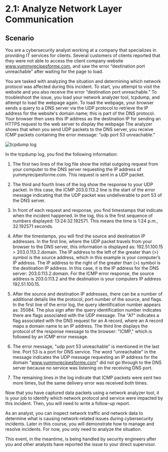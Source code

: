 # 2.1: Analyze Network Layer Communication

## Scenario

You are a cybersecurity analyst working at a company that specializes in providing IT services for clients. Several customers of clients reported that they were not able to access the client company website www.yummyrecipesforme.com, and saw the error “destination port unreachable” after waiting for the page to load. 

You are tasked with analyzing the situation and determining which network protocol was affected during this incident. To start, you attempt to visit the website and you also receive the error “destination port unreachable.” To troubleshoot the issue, you load your network analyzer tool, tcpdump, and attempt to load the webpage again. To load the webpage, your browser sends a query to a DNS server via the UDP protocol to retrieve the IP address for the website's domain name; this is part of the DNS protocol. Your browser then uses this IP address as the destination IP for sending an HTTPS request to the web server to display the webpage  The analyzer shows that when you send UDP packets to the DNS server, you receive ICMP packets containing the error message: “udp port 53 unreachable.” 

![tcpdump log]([https://private-user-images.githubusercontent.com/192469717/406693318-0cfb0be7-2f66-447a-9101-d4096fd0a8db.png?jwt=eyJhbGciOiJIUzI1NiIsInR5cCI6IkpXVCJ9.eyJpc3MiOiJnaXRodWIuY29tIiwiYXVkIjoicmF3LmdpdGh1YnVzZXJjb250ZW50LmNvbSIsImtleSI6ImtleTUiLCJleHAiOjE3Mzc4NDU4NzAsIm5iZiI6MTczNzg0NTU3MCwicGF0aCI6Ii8xOTI0Njk3MTcvNDA2NjkzMzE4LTBjZmIwYmU3LTJmNjYtNDQ3YS05MTAxLWQ0MDk2ZmQwYThkYi5wbmc_WC1BbXotQWxnb3JpdGhtPUFXUzQtSE1BQy1TSEEyNTYmWC1BbXotQ3JlZGVudGlhbD1BS0lBVkNPRFlMU0E1M1BRSzRaQSUyRjIwMjUwMTI1JTJGdXMtZWFzdC0xJTJGczMlMkZhd3M0X3JlcXVlc3QmWC1BbXotRGF0ZT0yMDI1MDEyNVQyMjUyNTBaJlgtQW16LUV4cGlyZXM9MzAwJlgtQW16LVNpZ25hdHVyZT1jZTk3NzUwOTZkOTFlOGU3NDVjMDA0YzMyN2YyZWE2ZWI2NDJkOTAwNDg2ZTg5ZGVkZTlmMzI4ZWNmNzQ4MTk3JlgtQW16LVNpZ25lZEhlYWRlcnM9aG9zdCJ9.5aPJh6cWsghUnPrsKKX1hZPexF8idnKfvtLbbOdX7v4](https://private-user-images.githubusercontent.com/192469717/406693610-f2ffd218-0d04-4815-bada-bbf82074db97.png?jwt=eyJhbGciOiJIUzI1NiIsInR5cCI6IkpXVCJ9.eyJpc3MiOiJnaXRodWIuY29tIiwiYXVkIjoicmF3LmdpdGh1YnVzZXJjb250ZW50LmNvbSIsImtleSI6ImtleTUiLCJleHAiOjE3Mzc4NDYxNzcsIm5iZiI6MTczNzg0NTg3NywicGF0aCI6Ii8xOTI0Njk3MTcvNDA2NjkzNjEwLWYyZmZkMjE4LTBkMDQtNDgxNS1iYWRhLWJiZjgyMDc0ZGI5Ny5wbmc_WC1BbXotQWxnb3JpdGhtPUFXUzQtSE1BQy1TSEEyNTYmWC1BbXotQ3JlZGVudGlhbD1BS0lBVkNPRFlMU0E1M1BRSzRaQSUyRjIwMjUwMTI1JTJGdXMtZWFzdC0xJTJGczMlMkZhd3M0X3JlcXVlc3QmWC1BbXotRGF0ZT0yMDI1MDEyNVQyMjU3NTdaJlgtQW16LUV4cGlyZXM9MzAwJlgtQW16LVNpZ25hdHVyZT1kZTZjNTc2MjEwNzEzMWRiYmJhZGU5N2Q0NGVjZDVmNjJmMTc2YzZmMGM2M2UxMWNmMGQ0YzVhNjFjNjc3ZGZkJlgtQW16LVNpZ25lZEhlYWRlcnM9aG9zdCJ9.B2idrxJB6WUcXKpbWFkWamMilxEa4yCX8yPQ6WRUlQs))

In the tcpdump log, you find the following information:

1. The first two lines of the log file show the initial outgoing request from your computer to the DNS server requesting the IP address of yummyrecipesforme.com. This request is sent in a UDP packet.

2. The third and fourth lines of the log show the response to your UDP packet. In this case, the ICMP 203.0.113.2 line is the start of the error message indicating that the UDP packet was undeliverable to port 53 of the DNS server.

3. In front of each request and response, you find timestamps that indicate when the incident happened. In the log, this is the first sequence of numbers displayed: 13:24:32.192571. This means the time is 1:24 p.m., 32.192571 seconds.

4. After the timestamps, you will find the source and destination IP addresses. In the first line, where the UDP packet travels from your browser to the DNS server, this information is displayed as: 192.51.100.15 > 203.0.113.2.domain. The IP address to the left of the greater than (>) symbol is the source address, which in this example is your computer’s IP address. The IP address to the right of the greater than (>) symbol is the destination IP address. In this case, it is the IP address for the DNS server: 203.0.113.2.domain. For the ICMP error response, the source address is 203.0.113.2 and the destination is your computers IP address 192.51.100.15.

5. After the source and destination IP addresses, there can be a number of additional details like the protocol, port number of the source, and flags. In the first line of the error log, the query identification number appears as: 35084. The plus sign after the query identification number indicates there are flags associated with the UDP message. The "A?" indicates a flag associated with the DNS request for an A record, where an A record maps a domain name to an IP address. The third line displays the protocol of the response message to the browser: "ICMP," which is followed by an ICMP error message.

6. The error message, "udp port 53 unreachable" is mentioned in the last line. Port 53 is a port for DNS service. The word "unreachable" in the message indicates the UDP message requesting an IP address for the domain "www.yummyrecipesforme.com" did not go through to the DNS server because no service was listening on the receiving DNS port.

7. The remaining lines in the log indicate that ICMP packets were sent two more times, but the same delivery error was received both times. 

Now that you have captured data packets using a network analyzer tool, it is your job to identify which network protocol and service were impacted by this incident. Then, you will need to write a follow-up report. 

As an analyst, you can inspect network traffic and network data to determine what is causing network-related issues during cybersecurity incidents. Later in this course, you will demonstrate how to manage and resolve incidents. For now, you only need to analyze the situation. 

This event, in the meantime, is being handled by security engineers after you and other analysts have reported the issue to your direct supervisor. 
